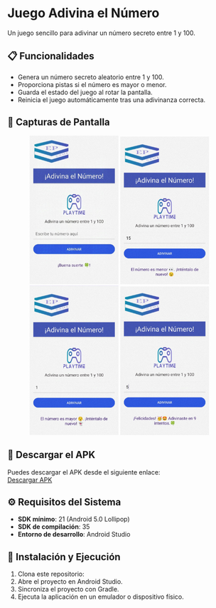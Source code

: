 # Juego Adivina el Número

Un juego sencillo para adivinar un número secreto entre 1 y 100.

## 📋 Funcionalidades

- Genera un número secreto aleatorio entre 1 y 100.
- Proporciona pistas si el número es mayor o menor.
- Guarda el estado del juego al rotar la pantalla.
- Reinicia el juego automáticamente tras una adivinanza correcta.

## 📸 Capturas de Pantalla

<div align="center">
    <img src="https://github.com/Erick-Puni/Juego-Adivina-El-Numero/blob/main/assets/img1.jpg" alt="Pantalla 1" width="200">
    <img src="https://github.com/Erick-Puni/Juego-Adivina-El-Numero/blob/main/assets/img2.jpg" alt="Pantalla 2" width="200">
    <img src="https://github.com/Erick-Puni/Juego-Adivina-El-Numero/blob/main/assets/img3.jpg" alt="Pantalla 3" width="200">
    <img src="https://github.com/Erick-Puni/Juego-Adivina-El-Numero/blob/main/assets/img4.jpg" alt="Pantalla 4" width="200">
</div>

## 📲 Descargar el APK

Puedes descargar el APK desde el siguiente enlace:  
[Descargar APK](https://github.com/Erick-Puni/Juego-Adivina-El-Numero/tree/main/apk)

## ⚙️ Requisitos del Sistema

- **SDK mínimo**: 21 (Android 5.0 Lollipop)
- **SDK de compilación**: 35
- **Entorno de desarrollo**: Android Studio

## 🚀 Instalación y Ejecución

1. Clona este repositorio:
2. Abre el proyecto en Android Studio.
3. Sincroniza el proyecto con Gradle.
4. Ejecuta la aplicación en un emulador o dispositivo físico.

